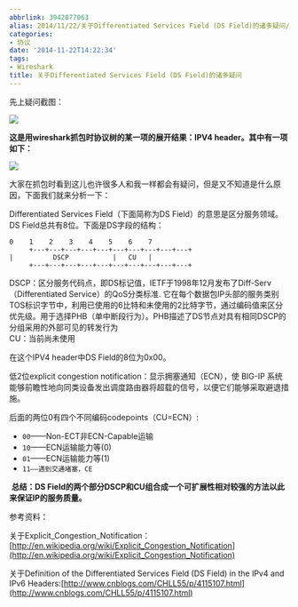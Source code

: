 ```yaml
---
abbrlink: 3942077063
alias: 2014/11/22/关于Differentiated Services Field (DS Field)的诸多疑问/index.html
categories:
- 协议
date: '2014-11-22T14:22:34'
tags:
- Wireshark
title: 关于Differentiated Services Field (DS Field)的诸多疑问
---
```







先上疑问截图：

![](https://images0.cnblogs.com/blog/637108/201411/221335248908436.png)

**这是用wireshark抓包时协议树的某一项的展开结果：IPV4 header。其中有一项如下：**

![](https://images0.cnblogs.com/blog/637108/201411/221338404212533.png)

大家在抓包时看到这儿也许很多人和我一样都会有疑问，但是又不知道是什么原因，下面我们就来分析一下：

Differentiated Services Field（下面简称为DS Field）的意思是区分服务领域。DS Field总共有8位。下面是DS字段的结构：

```
0    1    2    3    4    5    6    7  
     +---+---+---+---+---+---+---+---+---+---+  
|          DSCP           |   CU   |  
     +---+---+---+---+---+---+---+---+---+---+
```
  
DSCP：区分服务代码点，即DS标记值，IETF于1998年12月发布了Diff-Serv（Differentiated Service）的QoS分类标准. 它在每个数据包IP头部的服务类别TOS标识字节中，利用已使用的6比特和未使用的2比特字节，通过编码值来区分优先级。用于选择PHB（单中断段行为）。PHB描述了DS节点对具有相同DSCP的分组采用的外部可见的转发行为  
CU：当前尚未使用

在这个IPV4 header中DS Field的8位为0x00。

低2位explicit congestion notification：显示拥塞通知（ECN），使 BIG-IP 系统能够前瞻性地向同类设备发出调度路由器将超载的信号，以便它们能够采取避退措施。

后面的两位0有四个不同编码codepoints（CU=ECN）:

-   `00`——Non-ECT非ECN-Capable运输
-   `10`——ECN运输能力等(0)
-   `01`——ECN运输能力等(1)
-   `11——遇到交通堵塞，CE`

 **总结：DS Field的两个部分DSCP和CU组合成一个可扩展性相对较强的方法以此来保证IP的服务质量。**

参考资料：

关于Explicit_Congestion_Notification：[http://en.wikipedia.org/wiki/Explicit_Congestion_Notification](http://en.wikipedia.org/wiki/Explicit_Congestion_Notification)

关于Definition of the Differentiated Services Field (DS Field) in the IPv4 and IPv6 Headers:[http://www.cnblogs.com/CHLL55/p/4115107.html](http://www.cnblogs.com/CHLL55/p/4115107.html)
